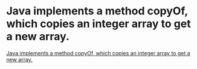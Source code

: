 # Java implements a method copyOf, which copies an integer array to get a new array.
[Java implements a method copyOf, which copies an integer array to get a new array.](https://aiwithcloud.com/2022/09/19/java_implements_a_method_copyof_which_copies_an_integer_array_to_get_a_new_array/)